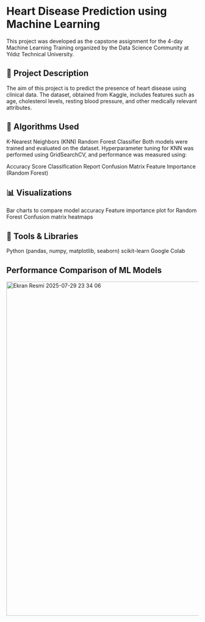 # Heart Disease Prediction using Machine Learning

This project was developed as the capstone assignment for the 4-day Machine Learning Training organized by the Data Science Community at Yıldız Technical University.

## 📌 Project Description

The aim of this project is to predict the presence of heart disease using clinical data. The dataset, obtained from Kaggle, includes features such as age, cholesterol levels, resting blood pressure, and other medically relevant attributes.

## 🧠 Algorithms Used

K-Nearest Neighbors (KNN)
Random Forest Classifier
Both models were trained and evaluated on the dataset. Hyperparameter tuning for KNN was performed using GridSearchCV, and performance was measured using:

Accuracy Score
Classification Report
Confusion Matrix
Feature Importance (Random Forest)

## 📊 Visualizations

Bar charts to compare model accuracy
Feature importance plot for Random Forest
Confusion matrix heatmaps

## 🔧 Tools & Libraries

Python (pandas, numpy, matplotlib, seaborn)
scikit-learn
Google Colab

## Performance Comparison of ML Models

<img width="1021" height="875" alt="Ekran Resmi 2025-07-29 23 34 06" src="https://github.com/user-attachments/assets/7de2b0f8-7d0f-499d-af40-410b1d128de2" />
